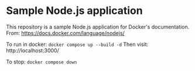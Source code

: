 # Sample Node.js application

This repository is a sample Node.js application for Docker's documentation.
From: https://docs.docker.com/language/nodejs/

To run in docker: `docker compose up --build -d`
Then visit: http://localhost:3000/

To stop: `docker compose down`
